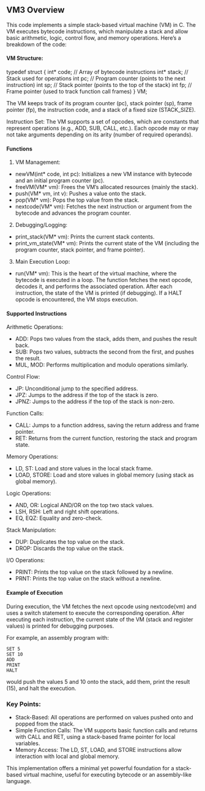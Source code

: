 ## VM3 Overview

This code implements a simple stack-based virtual machine (VM) in C. The VM executes bytecode instructions, which manipulate a stack and allow basic arithmetic, logic, control flow, and memory operations. Here’s a breakdown of the code:


#### VM Structure:

typedef struct {
    int* code;    // Array of bytecode instructions
    int* stack;   // Stack used for operations
    int pc;       // Program counter (points to the next instruction)
    int sp;       // Stack pointer (points to the top of the stack)
    int fp;       // Frame pointer (used to track function call frames)
} VM;

The VM keeps track of its program counter (pc), stack pointer (sp), frame pointer (fp), the instruction code, and a stack of a fixed size (STACK_SIZE).

Instruction Set: The VM supports a set of opcodes, which are constants that represent operations (e.g., ADD, SUB, CALL, etc.). Each opcode may or may not take arguments depending on its arity (number of required operands).

#### Functions

1. VM Management:
* newVM(int* code, int pc): Initializes a new VM instance with bytecode and an initial program counter (pc).
* freeVM(VM* vm): Frees the VM’s allocated resources (mainly the stack).
* push(VM* vm, int v): Pushes a value onto the stack.
* pop(VM* vm): Pops the top value from the stack.
* nextcode(VM* vm): Fetches the next instruction or argument from the bytecode and advances the program counter.
2. Debugging/Logging:
* print_stack(VM* vm): Prints the current stack contents.
* print_vm_state(VM* vm): Prints the current state of the VM (including the program counter, stack pointer, and frame pointer).
3. Main Execution Loop:
* run(VM* vm): This is the heart of the virtual machine, where the bytecode is executed in a loop. The function fetches the next opcode, decodes it, and performs the associated operation. After each instruction, the state of the VM is printed (if debugging). If a HALT opcode is encountered, the VM stops execution.

#### Supported Instructions

Arithmetic Operations:
* ADD: Pops two values from the stack, adds them, and pushes the result back.
* SUB: Pops two values, subtracts the second from the first, and pushes the result.
* MUL, MOD: Performs multiplication and modulo operations similarly.

Control Flow:
* JP: Unconditional jump to the specified address.
* JPZ: Jumps to the address if the top of the stack is zero.
* JPNZ: Jumps to the address if the top of the stack is non-zero.

Function Calls:
* CALL: Jumps to a function address, saving the return address and frame pointer.
* RET: Returns from the current function, restoring the stack and program state.

Memory Operations:
* LD, ST: Load and store values in the local stack frame.
* LOAD, STORE: Load and store values in global memory (using stack as global memory).

Logic Operations:
* AND, OR: Logical AND/OR on the top two stack values.
* LSH, RSH: Left and right shift operations.
* EQ, EQZ: Equality and zero-check.

Stack Manipulation:
* DUP: Duplicates the top value on the stack.
* DROP: Discards the top value on the stack.

I/O Operations:
* PRINT: Prints the top value on the stack followed by a newline.
* PRNT: Prints the top value on the stack without a newline.

#### Example of Execution

During execution, the VM fetches the next opcode using nextcode(vm) and uses a switch statement to execute the corresponding operation. After executing each instruction, the current state of the VM (stack and register values) is printed for debugging purposes.

For example, an assembly program with:

```
SET 5
SET 10
ADD
PRINT
HALT
```

would push the values 5 and 10 onto the stack, add them, print the result (15), and halt the execution.

### Key Points:

* Stack-Based: All operations are performed on values pushed onto and popped from the stack.
* Simple Function Calls: The VM supports basic function calls and returns with CALL and RET, using a stack-based frame pointer for local variables.
* Memory Access: The LD, ST, LOAD, and STORE instructions allow interaction with local and global memory.

This implementation offers a minimal yet powerful foundation for a stack-based virtual machine, useful for executing bytecode or an assembly-like language.
